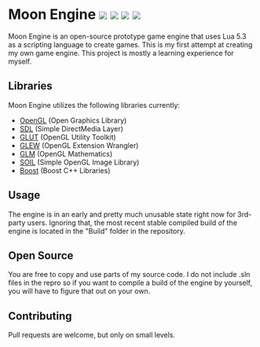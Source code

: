 # Moon Engine ![](https://img.shields.io/badge/type-game--engine-red.svg) ![](https://img.shields.io/badge/language-C++-yellow.svg) ![](https://img.shields.io/badge/language-Lua-blue.svg) ![](https://img.shields.io/badge/platform-windows-orange.svg)

Moon Engine is an open-source prototype game engine that uses Lua 5.3 as a scripting language to create games. This is my first attempt at creating my own game engine. This project is mostly a learning experience for myself.

## Libraries
Moon Engine utilizes the following libraries currently:
- [OpenGL](https://www.opengl.org/) (Open Graphics Library)
- [SDL](https://www.libsdl.org/) (Simple DirectMedia Layer)
- [GLUT](https://www.opengl.org/resources/libraries/glut/) (OpenGL Utility Toolkit)
- [GLEW](http://glew.sourceforge.net/) (OpenGL Extension Wrangler)
- [GLM](https://glm.g-truc.net/0.9.8/index.html) (OpenGL Mathematics)
- [SOIL](http://www.lonesock.net/soil.html) (Simple OpenGL Image Library)
- [Boost](http://www.boost.org/) (Boost C++ Libraries)

## Usage
The engine is in an early and pretty much unusable state right now for 3rd-party users. Ignoring that, the most recent stable compiled build of the engine is located in the "Build" folder in the repository.

## Open Source
You are free to copy and use parts of my source code. I do not include .sln files in the repro so if you want to compile a build of the engine by yourself, you will have to figure that out on your own.

## Contributing
Pull requests are welcome, but only on small levels.
